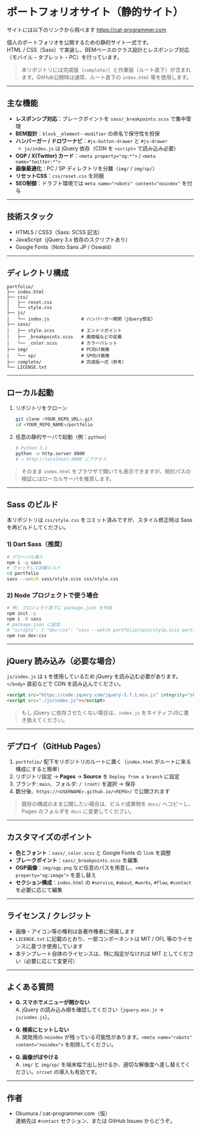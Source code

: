 # ポートフォリオサイト（静的サイト）

サイトには以下のリンクから飛べます
https://cat-programmer.com

個人のポートフォリオを公開するための静的サイト一式です。  
HTML / CSS（Sass）で実装し、BEMベースのクラス設計とレスポンシブ対応（モバイル・タブレット・PC）を行っています。

> 本リポジトリには完成版（`complete/`）と作業版（ルート直下）が含まれます。GitHub公開時は通常、ルート直下の `index.html` 等を使用します。

---

## 主な機能

- **レスポンシブ対応**：ブレークポイントを `sass/_breakpoints.scss` で集中管理  
- **BEM設計**：`block__element--modifier` の命名で保守性を担保  
- **ハンバーガー / ドロワーナビ**：`#js-button-drawer` と `#js-drawer`  
  - `js/index.js` は jQuery 依存（CDN を `<script>` で読み込み必要）  
- **OGP / X(Twitter) カード**：`<meta property="og:*">` / `<meta name="twitter:*">`  
- **画像最適化**：PC / SP ディレクトリを分離（`img/` / `img/sp/`）  
- **リセットCSS**：`css/reset.css` を同梱  
- **SEO制御**：ドラフト環境では `meta name="robots" content="noindex"` を付与

---

## 技術スタック

- HTML5 / CSS3（Sass: SCSS 記法）
- JavaScript（jQuery 3.x 依存のスクリプトあり）
- Google Fonts（Noto Sans JP / Oswald）

---

## ディレクトリ構成

```
portfolio/
├── index.html
├── css/
│   ├── reset.css
│   └── style.css
├── js/
│   └── index.js            # ハンバーガー開閉（jQuery想定）
├── sass/
│   ├── style.scss          # エントリポイント
│   ├── _breakpoints.scss   # 画面幅などの定義
│   └── _color.scss         # カラーパレット
├── img/                    # PC向け画像
│   └── sp/                 # SP向け画像
├── complete/               # 完成版一式（参考）
└── LICENSE.txt
```

---

## ローカル起動

1. リポジトリをクローン  
   ```bash
   git clone <YOUR_REPO_URL>.git
   cd <YOUR_REPO_NAME>/portfolio
   ```

2. 任意の静的サーバで起動（例：`python`）  
   ```bash
   # Python 3.x
   python -m http.server 8000
   # → http://localhost:8000 にアクセス
   ```

> そのまま `index.html` をブラウザで開いても表示できますが、相対パスの検証にはローカルサーバを推奨します。

---

## Sass のビルド

本リポジトリは `css/style.css` をコミット済みですが、スタイル修正時は Sass を再ビルドしてください。

### 1) Dart Sass（推奨）
```bash
# グローバル導入
npm i -g sass
# ウォッチして自動ビルド
cd portfolio
sass --watch sass/style.scss css/style.css
```

### 2) Node プロジェクトで使う場合
```bash
# 例: プロジェクト直下に package.json を作成
npm init -y
npm i -D sass
# package.json に追加
# "scripts": { "dev:css": "sass --watch portfolio/sass/style.scss portfolio/css/style.css" }
npm run dev:css
```

---

## jQuery 読み込み（必要な場合）

`js/index.js` は `$` を使用しているため jQuery を読み込む必要があります。  
`</body>` 直前などで CDN を読み込んでください。

```html
<script src="https://code.jquery.com/jquery-3.7.1.min.js" integrity="sha256-/JqT3SQfawRcv/BIHPThkBvs0OEvtFFmqPF/lYI/Cxo=" crossorigin="anonymous"></script>
<script src="./js/index.js"></script>
```

> もし jQuery に依存させたくない場合は、`index.js` をネイティブJSに書き換えてください。

---

## デプロイ（GitHub Pages）

1. `portfolio/` 配下をリポジトリのルートに置く（`index.html` がルートに来る構成にすると簡単）  
2. リポジトリ設定 → **Pages** → **Source** を `Deploy from a branch` に設定  
3. ブランチ: `main`、フォルダ: `/ (root)` を選択 → 保存  
4. 数分後、`https://<USERNAME>.github.io/<REPO>/` で公開されます

> 既存の構成のまま公開したい場合は、ビルド成果物を `docs/` へコピーし、Pages のフォルダを `docs` に変更してください。

---

## カスタマイズのポイント

- **色とフォント**：`sass/_color.scss` と Google Fonts の `link` を調整  
- **ブレークポイント**：`sass/_breakpoints.scss` を編集  
- **OGP画像**：`img/ogp.png` など任意のパスを用意し、`<meta property="og:image">` を差し替え  
- **セクション構成**：`index.html` の `#service`, `#about`, `#works`, `#flow`, `#contact` を必要に応じて編集

---

## ライセンス / クレジット

- 画像・アイコン等の権利は各著作権者に帰属します  
- `LICENSE.txt` に記載のとおり、一部コンポーネントは MIT / OFL 等のライセンスに基づき使用しています  
- 本テンプレート自体のライセンスは、特に指定がなければ MIT としてください（必要に応じて変更可）

---

## よくある質問

- **Q. スマホでメニューが開かない**  
  A. jQuery の読み込み順を確認してください（`jquery.min.js` → `js/index.js`）。

- **Q. 検索にヒットしない**  
  A. 開発用の `noindex` が残っている可能性があります。`<meta name="robots" content="noindex">` を削除してください。

- **Q. 画像がぼやける**  
  A. `img/` と `img/sp/` を端末幅で出し分けるか、適切な解像度へ差し替えてください。`srcset` の導入も有効です。

---

## 作者

- Okumura / cat-programmer.com（仮）  
  連絡先は `#contact` セクション、または GitHub Issues からどうぞ。
